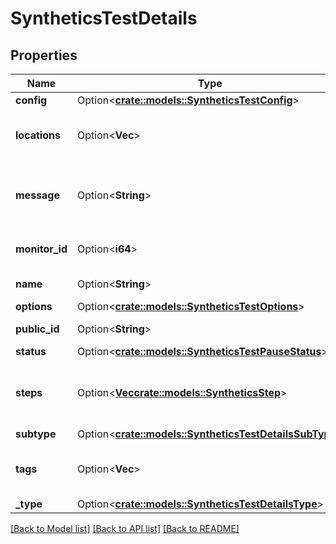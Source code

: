 # SyntheticsTestDetails

## Properties

Name | Type | Description | Notes
------------ | ------------- | ------------- | -------------
**config** | Option<[**crate::models::SyntheticsTestConfig**](SyntheticsTestConfig.md)> |  | [optional]
**locations** | Option<**Vec<String>**> | Array of locations used to run the test. | [optional]
**message** | Option<**String**> | Notification message associated with the test. | [optional]
**monitor_id** | Option<**i64**> | The associated monitor ID. | [optional]
**name** | Option<**String**> | Name of the test. | [optional]
**options** | Option<[**crate::models::SyntheticsTestOptions**](SyntheticsTestOptions.md)> |  | [optional]
**public_id** | Option<**String**> | The test public ID. | [optional]
**status** | Option<[**crate::models::SyntheticsTestPauseStatus**](SyntheticsTestPauseStatus.md)> |  | [optional]
**steps** | Option<[**Vec<crate::models::SyntheticsStep>**](SyntheticsStep.md)> | For browser test, the steps of the test. | [optional]
**subtype** | Option<[**crate::models::SyntheticsTestDetailsSubType**](SyntheticsTestDetailsSubType.md)> |  | [optional]
**tags** | Option<**Vec<String>**> | Array of tags attached to the test. | [optional]
**_type** | Option<[**crate::models::SyntheticsTestDetailsType**](SyntheticsTestDetailsType.md)> |  | [optional]

[[Back to Model list]](../README.md#documentation-for-models) [[Back to API list]](../README.md#documentation-for-api-endpoints) [[Back to README]](../README.md)


